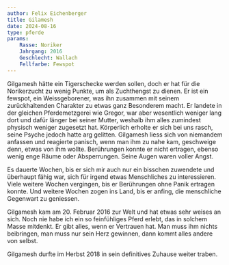 ```yaml
---
author: Felix Eichenberger
title: Gilamesh
date: 2024-08-16
type: pferde
params:
    Rasse: Noriker
    Jahrgang: 2016
    Geschlecht: Wallach
    Fellfarbe: Fewspot
---
```



Gilgamesh hätte ein Tigerschecke werden sollen, doch er hat für die Norikerzucht zu wenig Punkte, um als Zuchthengst zu dienen. Er ist ein fewspot, ein Weissgeborener, was ihn zusammen mit seinem zurückhaltenden Charakter zu etwas ganz Besonderem macht. Er landete in der gleichen Pferdemetzgerei wie Gregor, war aber wesentlich weniger lang dort und dafür länger bei seiner Mutter, weshalb ihm alles zumindest physisch weniger zugesetzt hat. Körperlich erholte er sich bei uns rasch, seine Psyche jedoch hatte arg gelitten. Gilgamesh liess sich von niemandem anfassen und reagierte panisch, wenn man ihm zu nahe kam, geschweige denn, etwas von ihm wollte. Berührungen konnte er nicht ertragen, ebenso wenig enge Räume oder Absperrungen. Seine Augen waren voller Angst.

Es dauerte Wochen, bis er sich mir auch nur ein bisschen zuwendete und überhaupt fähig war, sich für irgend etwas Menschliches zu interessieren. Viele weitere Wochen vergingen, bis er Berührungen ohne Panik ertragen konnte. Und weitere Wochen zogen ins Land, bis er anfing, die menschliche Gegenwart zu geniessen.

Gilgamesh kam am 20. Februar 2016 zur Welt und hat etwas sehr weises an sich. Noch nie habe ich ein so feinfühliges Pferd erlebt, das in solchem Masse mitdenkt. Er gibt alles, wenn er Vertrauen hat. Man muss ihm nichts beibringen, man muss nur sein Herz gewinnen, dann kommt alles andere von selbst.

Gilgamesh durfte im Herbst 2018 in sein definitives Zuhause weiter traben.